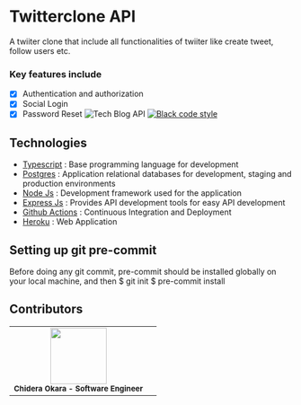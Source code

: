 # Twitterclone API
A twiiter clone that include all functionalities of twiiter like create tweet, follow users etc.
### Key features include
- [x] Authentication and authorization
- [x] Social Login
- [x] Password Reset
![Tech Blog API](https://github.com/decadevs/decameal/actions/workflows/ci.yml/badge.svg)
[![Black code style](https://img.shields.io/badge/code%20style-black-000000.svg)](https://github.com/ambv/black)
## Technologies
- [Typescript](https://www.typescriptlang.org) : Base programming language for development
- [Postgres](https://www.mongodb.com/) : Application relational databases for development, staging and production environments
- [Node Js](https://nodejs.org/en) : Development framework used for the application
- [Express Js](https://expressjs.com/) : Provides API development tools for easy API development
- [Github Actions](https://docs.github.com/en/free-pro-team@latest/actions) : Continuous Integration and Deployment
- [Heroku](https://www.heroku.com/) : Web Application
## Setting up git pre-commit
Before doing any git commit, pre-commit should be installed globally on your local machine, and then
    $ git init
    $ pre-commit install
## Contributors
<table>
    <tr>
        <td align="center">
            <div>
                <img src="https://avatars.githubusercontent.com/u/45210306?s=400&u=e5ade8cc5a5a512533909f6a7a78a99cf0e669b8&v=4" width="100px;">
                <br /><sub><b>Chidera Okara - Software Engineer</b></sub>
            </div>
        </td>
        <td align="center">
        </td>
      </tr>
</table>